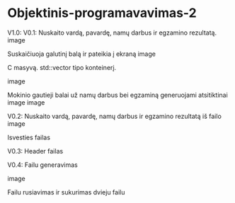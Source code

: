 # Objektinis-programavavimas-2
V1.0:
V0.1: Nuskaito vardą, pavardę, namų darbus ir egzamino rezultatą. image

Suskaičiuoja galutinį balą ir pateikia į ekraną image

C masyvą. std::vector tipo konteinerį.

image

Mokinio gautieji balai už namų darbus bei egzaminą generuojami atsitiktinai image image




V0.2: Nuskaito vardą, pavardę, namų darbus ir egzamino rezultatą iš failo image

Isvesties failas 



V0.3: Header failas







V0.4: Failu generavimas

image

Failu rusiavimas ir sukurimas dvieju failu
